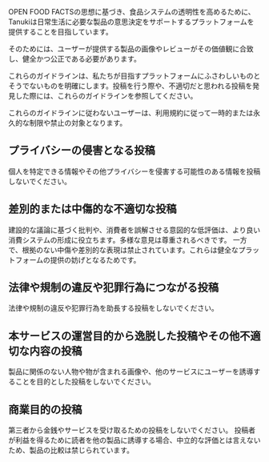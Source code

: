 OPEN FOOD FACTSの思想に基づき、食品システムの透明性を高めるために、Tanukiは日常生活に必要な製品の意思決定をサポートするプラットフォームを提供することを目指しています。

そのためには、ユーザーが提供する製品の画像やレビューがその価値観に合致し、健全かつ公正である必要があります。

これらのガイドラインは、私たちが目指すプラットフォームにふさわしいものとそうでないものを明確にします。投稿を行う際や、不適切だと思われる投稿を発見した際には、これらのガイドラインを参照してください。

これらのガイドラインに従わないユーザーは、利用規約に従って一時的または永久的な制限や禁止の対象となります。


## プライバシーの侵害となる投稿

個人を特定できる情報やその他プライバシーを侵害する可能性のある情報を投稿しないでください。


## 差別的または中傷的な不適切な投稿

建設的な議論に基づく批判や、消費者を誤解させる意図的な低評価は、より良い消費システムの形成に役立ちます。多様な意見は尊重されるべきです。
一方で、根拠のない中傷や差別的な表現は禁止されています。これらは健全なプラットフォームの提供の妨げとなるためです。


## 法律や規制の違反や犯罪行為につながる投稿

法律や規制の違反や犯罪行為を助長する投稿をしないでください。


## 本サービスの運営目的から逸脱した投稿やその他不適切な内容の投稿

製品に関係のない人物や物が含まれる画像や、他のサービスにユーザーを誘導することを目的とした投稿をしないでください。


## 商業目的の投稿

第三者から金銭やサービスを受け取るための投稿をしないでください。
投稿者が利益を得るために読者を他の製品に誘導する場合、中立的な評価とは言えないため、製品の比較は禁じられています。
